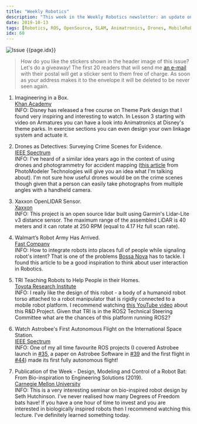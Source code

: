 ```yaml
---
title: "Weekly Robotics"
description: "This week in the Weekly Robotics newsletter: an update on Astrobee, animatronics with Disney, open source LiDAR and modelling and control of bio-inspired bat."
date: 2019-10-13
tags: [Robotics, ROS, OpenSource, SLAM, Animatronics, Drones, MobileRobots, ServiceRobots, Space]
idx: 60
---
```

![Issue {{page.idx}}](/img/headers/{{page.idx}}.jpg "Issue {{page.idx}}")

> How do you like the stickers shown in the header image of this issue? Let's do a giveaway! The first 20 readers that will send me [an e-mail](mailto:contact+stickers@weeklyrobotics.com) with their postal will get a sticker sent to them free of charge. As soon as your address makes it to the envelope it will be deleted to be never seen again.

1) Imagineering in a Box.
<br>[Khan Academy](https://www.khanacademy.org/humanities/hass-storytelling/imagineering-in-a-box)<br>
INFO: Disney has released a free course on Theme Park design that I found very inspiring and interesting to watch. In Lesson 3 starting with video on Armatures you can have a look into Animatronics at Disney's theme parks. In exercise sections you can even design your own linkage system and actuate it.

2) Drones as Detectives: Surveying Crime Scenes for Evidence.
<br>[IEEE Spectrum](https://spectrum.ieee.org/tech-talk/robotics/drones/drones-as-detectives-surveying-crime-scenes-for-evidence)<br>
INFO: I've heard of a similar idea years ago in the context of using drones and photogrammetry for accident mapping ([this article](https://www.photomodeler.com/pm-applications/pub-safety-forensics/drone-ar-mapping/) from PhotoModeler Technologies will give you an idea what I'm talking about). I'm not sure how useful drones would be on the crime scenes though given that a person can easily take photographs from multiple angles with a handheld camera.   

3) Xaxxon OpenLIDAR Sensor.
<br>[Xaxxon](http://www.xaxxon.com/xaxxon/openlidar#openhardware)<br>
INFO: This project is an open source lidar built using Garmin's Lidar-Lite v3 distance sensor. The maximum range of the assembled LiDAR is 40 meters and it can rotate at 250 RPM (equal to 4.17 Hz full scan rate).

4) Walmart’s Robot Army Has Arrived.
<br>[Fast Company](https://www.fastcompany.com/90395843/walmarts-robot-army-has-arrived)<br>
INFO: How to integrate robots into places full of people while signaling robot's intent? That is one of the problems [Bossa Nova](https://www.bossanova.com/) has to tackle. I found this article to be a good inspiration to think about user interaction in Robotics. 

5) TRI Teaching Robots to Help People in their Homes.
<br>[Toyota Research Institute](https://www.tri.global/news/tri-teaching-robots-to-help-people-in-their-homes-2019-10-3?utm_source=morning_brew)<br>
INFO: I really like the design of this robot - a body of a humanoid robot torso attached to a robot manipulator that is rigidly connected to a mobile robot platform. I recommend watching [this YouTube video](https://youtu.be/6IGCIjp2bn4) about this R&D Project. Given that TRI is in the ROS2 Technical Steering Committee what are the chances of this platform running ROS2?

6) Watch Astrobee's First Autonomous Flight on the International Space Station.
<br>[IEEE Spectrum](https://spectrum.ieee.org/automaton/robotics/space-robots/watch-astrobees-first-autonomous-flight-on-the-international-space-station)<br>
INFO: One of my all time favourite ROS projects (I covered Astrobee launch in [#35](https://weeklyrobotics.com/weekly-robotics-35), a paper on Astrobee Software in [#39](https://weeklyrobotics.com/weekly-robotics-39) and the first flight in [#44](https://weeklyrobotics.com/weekly-robotics-44)) made its first fully autonomous flight!

7) Publication of the Week - Design, Modeling and Control of a Robot Bat: From Bio-inspiration to Engineering Solutions (2019).
<br>[Carnegie Mellon University](https://www.ri.cmu.edu/event/ri-seminar-seth-hutchinson-georgia-tech-professor-kuka-chair-for-robotics-2019-10-04/)<br>
INFO: This is a very interesting seminar on bio-inspired robot design by Seth Hutchinson. I've never realised how many Degrees of Freedom bats have! If you have a one hour of time to invest and you are interested in biologically inspired robots then I recommend watching this lecture. I've definitely learned something today.

